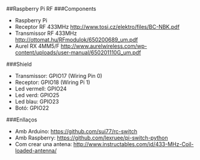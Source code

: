 ##Raspberry Pi RF
###Components
* Raspberry Pi
* Receptor RF 433MHz http://www.tosi.cz/elektro/files/BC-NBK.pdf
* Transmissor RF 433MHz http://ottomat.hu/RFmodulok/650200689_um.pdf
* Aurel RX 4MM5/F http://www.aurelwireless.com/wp-content/uploads/user-manual/650201110G_um.pdf

###Shield
* Transmissor: GPIO17 (Wiring Pin 0)
* Receptor: GPIO18 (Wiring Pi 1)
* Led vermell: GPIO24
* Led verd: GPIO25
* Led blau: GPIO23
* Botó: GPIO22

###Enllaços
* Amb Arduino:
https://github.com/sui77/rc-switch
* Amb Raspberry:
https://github.com/lexruee/pi-switch-python
* Com crear una antena:
http://www.instructables.com/id/433-MHz-Coil-loaded-antenna/

